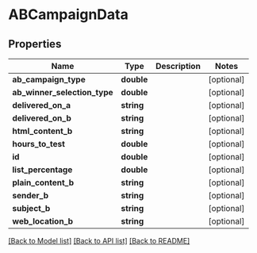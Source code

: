 # ABCampaignData

## Properties
Name | Type | Description | Notes
------------ | ------------- | ------------- | -------------
**ab_campaign_type** | **double** |  | [optional] 
**ab_winner_selection_type** | **double** |  | [optional] 
**delivered_on_a** | **string** |  | [optional] 
**delivered_on_b** | **string** |  | [optional] 
**html_content_b** | **string** |  | [optional] 
**hours_to_test** | **double** |  | [optional] 
**id** | **double** |  | [optional] 
**list_percentage** | **double** |  | [optional] 
**plain_content_b** | **string** |  | [optional] 
**sender_b** | **string** |  | [optional] 
**subject_b** | **string** |  | [optional] 
**web_location_b** | **string** |  | [optional] 

[[Back to Model list]](../README.md#documentation-for-models) [[Back to API list]](../README.md#documentation-for-api-endpoints) [[Back to README]](../README.md)


